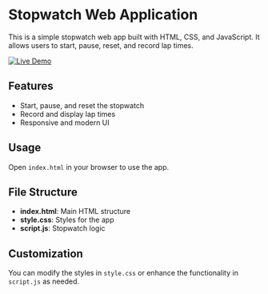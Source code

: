 # Stopwatch Web Application

This is a simple stopwatch web app built with HTML, CSS, and JavaScript. It allows users to start, pause, reset, and record lap times.

[![Live Demo](https://img.shields.io/badge/Live-Demo-brightgreen?style=for-the-badge)](https://harshloya24.github.io/PRODIGY_WD_02/)

## Features

- Start, pause, and reset the stopwatch
- Record and display lap times
- Responsive and modern UI

## Usage

Open `index.html` in your browser to use the app.

## File Structure

- **index.html**: Main HTML structure
- **style.css**: Styles for the app
- **script.js**: Stopwatch logic

## Customization

You can modify the styles in `style.css` or enhance the functionality in `script.js` as needed.
